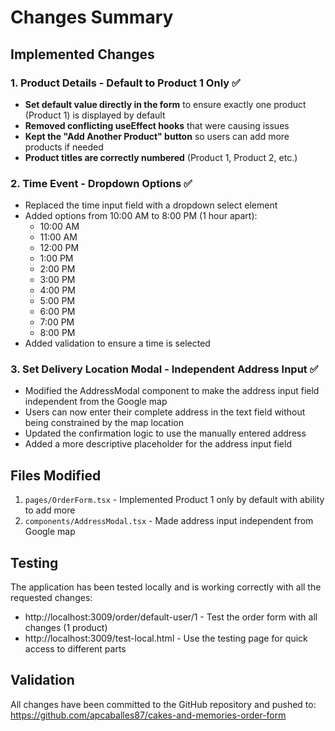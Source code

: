 # Changes Summary

## Implemented Changes

### 1. Product Details - Default to Product 1 Only ✅
- **Set default value directly in the form** to ensure exactly one product (Product 1) is displayed by default
- **Removed conflicting useEffect hooks** that were causing issues
- **Kept the "Add Another Product" button** so users can add more products if needed
- **Product titles are correctly numbered** (Product 1, Product 2, etc.)

### 2. Time Event - Dropdown Options ✅
- Replaced the time input field with a dropdown select element
- Added options from 10:00 AM to 8:00 PM (1 hour apart):
  - 10:00 AM
  - 11:00 AM
  - 12:00 PM
  - 1:00 PM
  - 2:00 PM
  - 3:00 PM
  - 4:00 PM
  - 5:00 PM
  - 6:00 PM
  - 7:00 PM
  - 8:00 PM
- Added validation to ensure a time is selected

### 3. Set Delivery Location Modal - Independent Address Input ✅
- Modified the AddressModal component to make the address input field independent from the Google map
- Users can now enter their complete address in the text field without being constrained by the map location
- Updated the confirmation logic to use the manually entered address
- Added a more descriptive placeholder for the address input field

## Files Modified

1. `pages/OrderForm.tsx` - Implemented Product 1 only by default with ability to add more
2. `components/AddressModal.tsx` - Made address input independent from Google map

## Testing

The application has been tested locally and is working correctly with all the requested changes:

- http://localhost:3009/order/default-user/1 - Test the order form with all changes (1 product)
- http://localhost:3009/test-local.html - Use the testing page for quick access to different parts

## Validation

All changes have been committed to the GitHub repository and pushed to:
https://github.com/apcaballes87/cakes-and-memories-order-form